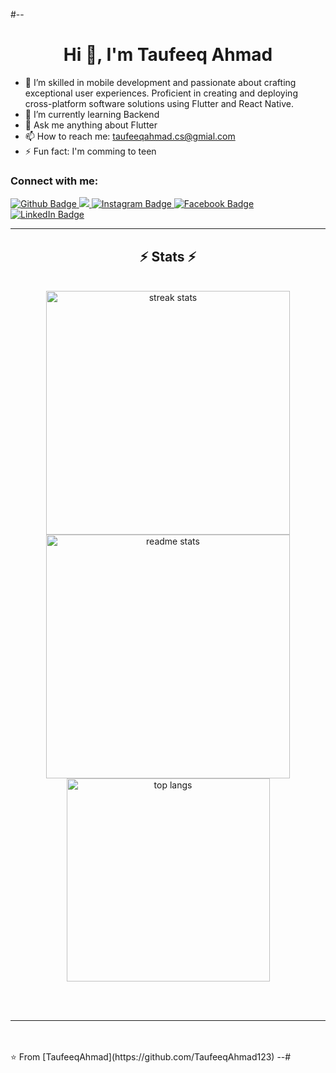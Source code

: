 #-- <h1 align="center">Hi 👋, I'm Taufeeq Ahmad</h1>

- 🔭 I’m skilled in mobile development and passionate about crafting exceptional user experiences. Proficient in creating and deploying cross-platform software solutions using Flutter and React Native.
- 🌱 I’m currently learning Backend
- 💬 Ask me anything about Flutter 
- 📫 How to reach me: taufeeqahmad.cs@gmial.com
- ⚡ Fun fact: I'm comming to teen
  
### Connect with me:
<div id="badges">
  <a href="https://github.com/TaufeeqAhmad123">
    <img src="https://img.shields.io/badge/Github-white?style=for-the-badge&logo=Github&logoColor=black" alt="Github Badge"/>
  </a>
  <a href="mailto:taufeeqahmad.cs@hmail.com">
    <img src="https://img.shields.io/badge/Gmail-333333?style=social&logo=gmail&logoColor=Red&labelColor=Blue&color=Blue"/>
  </a>
 
 
   <a href="https://www.instagram.com/_taufeeq_ahmad">
    <img src="https://img.shields.io/badge/Instagram-purple?style=for-the-badge&logo=instagram&logoColor=white" alt="Instagram Badge"/>
  </a>
   <a href="https://fb.com/Taufeeq Ahmad">
    <img src="https://img.shields.io/badge/Facebook-blue?style=for-the-badge&logo=facebook&logoColor=white" alt="Facebook Badge"/>
  </a>
   </a>
   <a href="https://www.linkedin.com/in/taufeeq-ahmad-67b751264/">
    <img src="https://img.shields.io/badge/Linkedin-blue?style=for-the-badge&logo=linkedin&logoColor=white" alt="LinkedIn Badge"/>
  </a>

  
 
</div>

<hr/>

<h2 align="center">⚡ Stats ⚡</h2>
<br>
<div align=center>
  <img width=390 src="https://github-readme-streak-stats-salesp07.vercel.app/?user=TaufeeqAhmad123&count_private=true&theme=react&border_radius=10" alt="streak stats"/>
  <img width=390 src="https://github-readme-stats-salesp07.vercel.app/api?username=TaufeeqAhmad123&count_private=true&show_icons=true&theme=react&rank_icon=github&border_radius=10" alt="readme stats" />
  <br/>
  <img width=325 align="center" src="https://github-readme-stats-salesp07.vercel.app/api/top-langs/?username=TaufeeqAhmad123&hide=HTML&langs_count=8&layout=compact&theme=react&border_radius=10&size_weight=0.5&count_weight=0.5&exclude_repo=github-readme-stats" alt="top langs" />
</div>

<br/><br/>

<hr/>

<br/>


<br>
⭐️ From [TaufeeqAhmad](https://github.com/TaufeeqAhmad123)
--#
